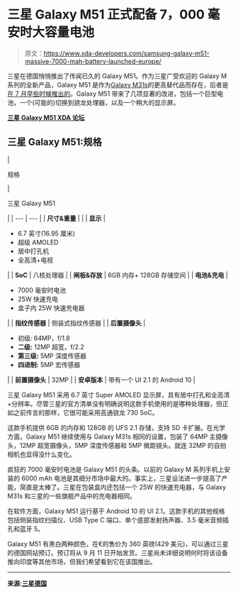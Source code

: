 # 三星 Galaxy M51 正式配备 7，000 毫安时大容量电池

> 原文：<https://www.xda-developers.com/samsung-galaxy-m51-massive-7000-mah-battery-launched-europe/>

三星在德国悄悄推出了传闻已久的 Galaxy M51。作为三星广受欢迎的 Galaxy M 系列的全新产品，Galaxy M51 是作为[Galaxy M31s](https://www.xda-developers.com/samsung-galaxy-m31s-review/)的更高替代品而存在，后者是[在 7 月早些时候推出的](https://www.xda-developers.com/samsung-galaxy-m31s-exynos-9611-6000mah-battery-launched-india/)。Galaxy M51 带来了几项显著的改进，包括一个巨型电池，一个(可能的)切换到骁龙处理器，以及一个稍大的显示屏。

**[三星 Galaxy M51 XDA 论坛](https://forum.xda-developers.com/galaxy-m51)**

## 三星 Galaxy M51:规格

| 

规格

 | 

三星 Galaxy M51

 |
| --- | --- |
| **尺寸&重量** | <information not="" available=""></information> |
| **显示** | 

*   6.7 英寸(16.95 厘米)
*   超级 AMOLED
*   居中打孔机
*   全高清+电视

 |
| **SoC** | 八核处理器 |
| **闸板&存放** | 6GB 内存+ 128GB 存储空间 |
| **电池&充电** | 

*   7000 毫安时电池
*   25W 快速充电
*   盒子内 25W 快速充电器

 |
| **指纹传感器** | 侧装式指纹传感器 |
| **后置摄像头** | 

*   初级: 64MP，f/1.8
*   **二级:** 12MP 超宽，f/2.2
*   **第三级:** 5MP 深度传感器
*   **四进制:** 5MP 宏传感器

 |
| **前置摄像头** | 32MP |
| **安卓版本** | 带有一个 UI 2.1 的 Android 10 |

三星 Galaxy M51 采用 6.7 英寸 Super AMOLED 显示屏，具有居中打孔和全高清+分辨率。尽管三星的官方清单没有明确说明这款手机使用的是哪种处理器，但正如之前传言的那样，它很可能采用高通骁龙 730 SoC。

这款手机提供 6GB 的内存和 128GB 的 UFS 2.1 存储，支持 SD 卡扩展。在光学方面，Galaxy M51 继续使用与 Galaxy M31s 相同的设置，包装了 64MP 主摄像头，12MP 超宽摄像头，5MP 深度传感器和 5MP 微距镜头。就连 32MP 的自拍相机也显得没什么变化。

疯狂的 7000 毫安时电池是 Galaxy M51 的头条。以前的 Galaxy M 系列手机上安装的 6000 mAh 电池是其细分市场中最大的。事实上，三星设法进一步提高了产能，简直是太棒了。三星在包装盒内还包括一个 25W 的快速充电器，与 Galaxy M31s 和三星的一些旗舰产品中的充电器相同。

在软件方面，Galaxy M51 运行基于 Android 10 的 UI 2.1。这款手机的其他规格包括侧装指纹扫描仪、USB Type C 端口、单个底部发射扬声器、3.5 毫米音频插孔和蓝牙 5。

Galaxy M51 有黑白两种颜色，在€的售价为 360 英镑(429 美元)，可以通过三星的德国网站预订。预订将从 9 月 11 日开始发货。三星尚未详细说明何时将该设备推向印度等其他市场，但我们希望看到它在该国推出。

* * *

**来源:[三星德国](https://shop-links.co/link/?exclusive=1&publisher_slug=xda&article_name=Samsung+Galaxy+M51+with+massive+7%2C000+mAh+battery+quietly+launched+in+Europe&article_url=https%3A%2F%2Fwww.xda-developers.com%2Fsamsung-galaxy-m51-massive-7000-mah-battery-launched-europe%2F&u1=UUxdaUeUpU29641&url=https%3A%2F%2Fwww.samsung.com%2Fde%2Fsmartphones%2Fgalaxy-m%2Fgalaxy-m51-white-128gb-sm-m515fzwdeub%2F&ourl=https%3A%2F%2Fwww.samsung.com%2Fde%2Fsmartphones%2Fgalaxy-m51-m515f%2FSM-M515FZWDEUB%2F%23specs%23benefits)**